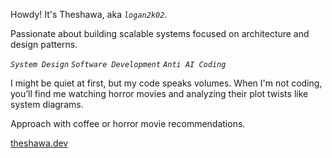 Howdy! It's Theshawa, aka *`logan2k02`*.

Passionate about building scalable systems focused on architecture and design patterns.

*`System Design`* *`Software Development`* *`Anti AI Coding`*

I might be quiet at first, but my code speaks volumes.
When I'm not coding, you’ll find me watching horror movies and analyzing their plot twists like system diagrams.
  
Approach with coffee or horror movie recommendations.

[theshawa.dev](https://theshawa.dev)

